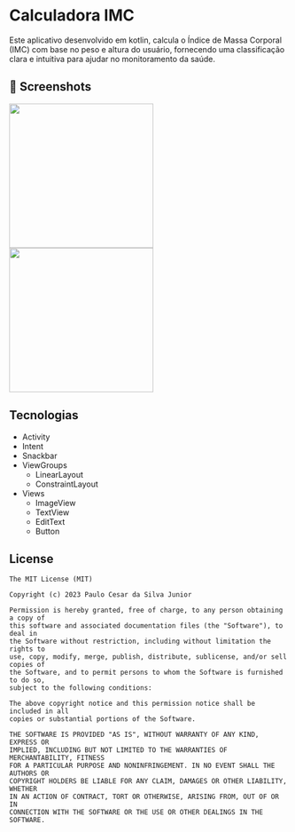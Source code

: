 # Calculadora IMC
Este aplicativo desenvolvido em kotlin, calcula o Índice de Massa Corporal (IMC) com base no peso e altura do usuário, fornecendo uma classificação clara e intuitiva para ajudar no monitoramento da saúde.


## :camera_flash: Screenshots
<img src="https://github.com/user-attachments/assets/6e20df17-e4a1-4695-bf0e-4b78c67f0f4f" width="260">
<img src="https://github.com/user-attachments/assets/de7c8a8b-983e-4817-9374-9b164455b3d1" width="260">



## Tecnologias
- Activity
- Intent
- Snackbar
- ViewGroups
    - LinearLayout
    - ConstraintLayout
- Views
    - ImageView
    - TextView
    - EditText
    - Button


## License
```
The MIT License (MIT)

Copyright (c) 2023 Paulo Cesar da Silva Junior

Permission is hereby granted, free of charge, to any person obtaining a copy of
this software and associated documentation files (the "Software"), to deal in
the Software without restriction, including without limitation the rights to
use, copy, modify, merge, publish, distribute, sublicense, and/or sell copies of
the Software, and to permit persons to whom the Software is furnished to do so,
subject to the following conditions:

The above copyright notice and this permission notice shall be included in all
copies or substantial portions of the Software.

THE SOFTWARE IS PROVIDED "AS IS", WITHOUT WARRANTY OF ANY KIND, EXPRESS OR
IMPLIED, INCLUDING BUT NOT LIMITED TO THE WARRANTIES OF MERCHANTABILITY, FITNESS
FOR A PARTICULAR PURPOSE AND NONINFRINGEMENT. IN NO EVENT SHALL THE AUTHORS OR
COPYRIGHT HOLDERS BE LIABLE FOR ANY CLAIM, DAMAGES OR OTHER LIABILITY, WHETHER
IN AN ACTION OF CONTRACT, TORT OR OTHERWISE, ARISING FROM, OUT OF OR IN
CONNECTION WITH THE SOFTWARE OR THE USE OR OTHER DEALINGS IN THE SOFTWARE.
```
